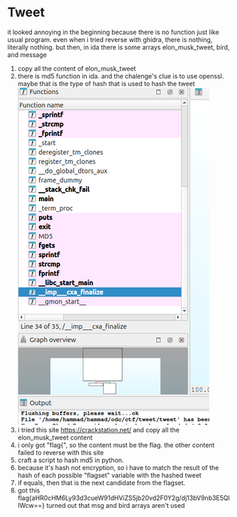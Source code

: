 # Tweet

it looked annoying in the beginning because there is no function just like usual program. even when i tried reverse with ghidra, there is nothing, literally nothing. but then, in ida there is some arrays elon_musk_tweet, bird, and message
1. copy all the content of elon_musk_tweet 
2. there is md5 function in ida. and the chalenge's clue is to use openssl. maybe that is the type of hash that is used to hash the tweet ![MD5 Clue](md5_clue.png)
3. i tried this site https://crackstation.net/ and copy all the elon_musk_tweet content
4. i only got "flag{", so the content must be the flag. the other content failed to reverse with this site
5. craft a script to hash md5 in python. 
6. because it's hash not encryption, so i have to match the result of the hash of each possible "flagset" variable with the hashed tweet
7. if equals, then that is the next candidate from the flagset.
8. got this flag{aHR0cHM6Ly93d3cueW91dHViZS5jb20vd2F0Y2g/dj13bV9nb3E5QllWcw==}
turned out that msg and bird arrays aren't used